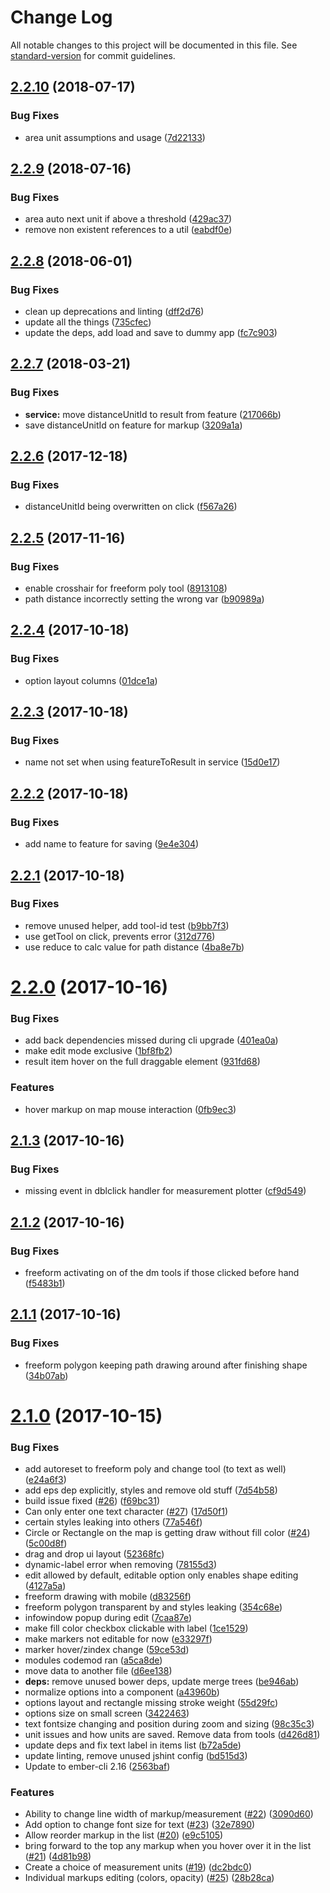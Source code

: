 # Change Log

All notable changes to this project will be documented in this file. See [standard-version](https://github.com/conventional-changelog/standard-version) for commit guidelines.

<a name="2.2.10"></a>
## [2.2.10](https://github.com/knownasilya/google-maps-markup/compare/v2.2.9...v2.2.10) (2018-07-17)


### Bug Fixes

* area unit assumptions and usage ([7d22133](https://github.com/knownasilya/google-maps-markup/commit/7d22133))



<a name="2.2.9"></a>
## [2.2.9](https://github.com/knownasilya/google-maps-markup/compare/v2.2.8...v2.2.9) (2018-07-16)


### Bug Fixes

* area auto next unit if above a threshold ([429ac37](https://github.com/knownasilya/google-maps-markup/commit/429ac37))
* remove non existent references to a util ([eabdf0e](https://github.com/knownasilya/google-maps-markup/commit/eabdf0e))



<a name="2.2.8"></a>
## [2.2.8](https://github.com/knownasilya/google-maps-markup/compare/v2.2.7...v2.2.8) (2018-06-01)


### Bug Fixes

* clean up deprecations and linting ([dff2d76](https://github.com/knownasilya/google-maps-markup/commit/dff2d76))
* update all the things ([735cfec](https://github.com/knownasilya/google-maps-markup/commit/735cfec))
* update the deps, add load and save to dummy app ([fc7c903](https://github.com/knownasilya/google-maps-markup/commit/fc7c903))



<a name="2.2.7"></a>
## [2.2.7](https://github.com/knownasilya/google-maps-markup/compare/v2.2.6...v2.2.7) (2018-03-21)


### Bug Fixes

* **service:** move distanceUnitId to result from feature ([217066b](https://github.com/knownasilya/google-maps-markup/commit/217066b))
* save distanceUnitId on feature for markup ([3209a1a](https://github.com/knownasilya/google-maps-markup/commit/3209a1a))



<a name="2.2.6"></a>
## [2.2.6](https://github.com/knownasilya/google-maps-markup/compare/v2.2.5...v2.2.6) (2017-12-18)


### Bug Fixes

* distanceUnitId being overwritten on click ([f567a26](https://github.com/knownasilya/google-maps-markup/commit/f567a26))



<a name="2.2.5"></a>
## [2.2.5](https://github.com/knownasilya/google-maps-markup/compare/v2.2.4...v2.2.5) (2017-11-16)


### Bug Fixes

* enable crosshair for freeform poly tool ([8913108](https://github.com/knownasilya/google-maps-markup/commit/8913108))
* path distance incorrectly setting the wrong var ([b90989a](https://github.com/knownasilya/google-maps-markup/commit/b90989a))



<a name="2.2.4"></a>
## [2.2.4](https://github.com/knownasilya/google-maps-markup/compare/v2.2.3...v2.2.4) (2017-10-18)


### Bug Fixes

* option layout columns ([01dce1a](https://github.com/knownasilya/google-maps-markup/commit/01dce1a))



<a name="2.2.3"></a>
## [2.2.3](https://github.com/knownasilya/google-maps-markup/compare/v2.2.2...v2.2.3) (2017-10-18)


### Bug Fixes

* name not set when using featureToResult in service ([15d0e17](https://github.com/knownasilya/google-maps-markup/commit/15d0e17))



<a name="2.2.2"></a>
## [2.2.2](https://github.com/knownasilya/google-maps-markup/compare/v2.2.1...v2.2.2) (2017-10-18)


### Bug Fixes

* add name to feature for saving ([9e4e304](https://github.com/knownasilya/google-maps-markup/commit/9e4e304))



<a name="2.2.1"></a>
## [2.2.1](https://github.com/knownasilya/google-maps-markup/compare/v2.2.0...v2.2.1) (2017-10-18)


### Bug Fixes

* remove unused helper, add tool-id test ([b9bb7f3](https://github.com/knownasilya/google-maps-markup/commit/b9bb7f3))
* use getTool on click, prevents error ([312d776](https://github.com/knownasilya/google-maps-markup/commit/312d776))
* use reduce to calc value for path distance ([4ba8e7b](https://github.com/knownasilya/google-maps-markup/commit/4ba8e7b))



<a name="2.2.0"></a>
# [2.2.0](https://github.com/knownasilya/google-maps-markup/compare/v2.1.3...v2.2.0) (2017-10-16)


### Bug Fixes

* add back dependencies missed during cli upgrade ([401ea0a](https://github.com/knownasilya/google-maps-markup/commit/401ea0a))
* make edit mode exclusive ([1bf8fb2](https://github.com/knownasilya/google-maps-markup/commit/1bf8fb2))
* result item hover on the full draggable element ([931fd68](https://github.com/knownasilya/google-maps-markup/commit/931fd68))


### Features

* hover markup on map mouse interaction ([0fb9ec3](https://github.com/knownasilya/google-maps-markup/commit/0fb9ec3))



<a name="2.1.3"></a>
## [2.1.3](https://github.com/knownasilya/google-maps-markup/compare/v2.1.2...v2.1.3) (2017-10-16)


### Bug Fixes

* missing event in dblclick handler for measurement plotter ([cf9d549](https://github.com/knownasilya/google-maps-markup/commit/cf9d549))



<a name="2.1.2"></a>
## [2.1.2](https://github.com/knownasilya/google-maps-markup/compare/v2.1.1...v2.1.2) (2017-10-16)


### Bug Fixes

* freeform activating on of the dm tools if those clicked before hand ([f5483b1](https://github.com/knownasilya/google-maps-markup/commit/f5483b1))



<a name="2.1.1"></a>
## [2.1.1](https://github.com/knownasilya/google-maps-markup/compare/v2.1.0...v2.1.1) (2017-10-16)


### Bug Fixes

* freeform polygon keeping path drawing around after finishing shape ([34b07ab](https://github.com/knownasilya/google-maps-markup/commit/34b07ab))



<a name="2.1.0"></a>
# [2.1.0](https://github.com/knownasilya/google-maps-markup/compare/v2.0.3...v2.1.0) (2017-10-15)


### Bug Fixes

* add autoreset to freeform poly and change tool (to text as well) ([e24a6f3](https://github.com/knownasilya/google-maps-markup/commit/e24a6f3))
* add eps dep explicitly, styles and remove old stuff ([7d54b58](https://github.com/knownasilya/google-maps-markup/commit/7d54b58))
* build issue fixed ([#26](https://github.com/knownasilya/google-maps-markup/issues/26)) ([f69bc31](https://github.com/knownasilya/google-maps-markup/commit/f69bc31))
* Can only enter one text character ([#27](https://github.com/knownasilya/google-maps-markup/issues/27)) ([17d50f1](https://github.com/knownasilya/google-maps-markup/commit/17d50f1))
* certain styles leaking into others ([77a546f](https://github.com/knownasilya/google-maps-markup/commit/77a546f))
* Circle or Rectangle on the map is getting draw without fill color ([#24](https://github.com/knownasilya/google-maps-markup/issues/24)) ([5c00d8f](https://github.com/knownasilya/google-maps-markup/commit/5c00d8f))
* drag and drop ui layout ([52368fc](https://github.com/knownasilya/google-maps-markup/commit/52368fc))
* dynamic-label error when removing ([78155d3](https://github.com/knownasilya/google-maps-markup/commit/78155d3))
* edit allowed by default, editable option only enables shape editing ([4127a5a](https://github.com/knownasilya/google-maps-markup/commit/4127a5a))
* freeform drawing with mobile ([d83256f](https://github.com/knownasilya/google-maps-markup/commit/d83256f))
* freeform polygon transparent by and styles leaking ([354c68e](https://github.com/knownasilya/google-maps-markup/commit/354c68e))
* infowindow popup during edit ([7caa87e](https://github.com/knownasilya/google-maps-markup/commit/7caa87e))
* make fill color checkbox clickable with label ([1ce1529](https://github.com/knownasilya/google-maps-markup/commit/1ce1529))
* make markers not editable for now ([e33297f](https://github.com/knownasilya/google-maps-markup/commit/e33297f))
* marker hover/zindex change ([59ce53d](https://github.com/knownasilya/google-maps-markup/commit/59ce53d))
* modules codemod ran ([a5ca8de](https://github.com/knownasilya/google-maps-markup/commit/a5ca8de))
* move data to another file ([d6ee138](https://github.com/knownasilya/google-maps-markup/commit/d6ee138))
* **deps:** remove unused bower deps, update merge trees ([be946ab](https://github.com/knownasilya/google-maps-markup/commit/be946ab))
* normalize options into a component ([a43960b](https://github.com/knownasilya/google-maps-markup/commit/a43960b))
* options layout and rectangle missing stroke weight ([55d29fc](https://github.com/knownasilya/google-maps-markup/commit/55d29fc))
* options size on small screen ([3422463](https://github.com/knownasilya/google-maps-markup/commit/3422463))
* text fontsize changing and position during zoom and sizing ([98c35c3](https://github.com/knownasilya/google-maps-markup/commit/98c35c3))
* unit issues and how units are saved. Remove data from tools ([d426d81](https://github.com/knownasilya/google-maps-markup/commit/d426d81))
* update deps and fix text label in items list ([b72a5de](https://github.com/knownasilya/google-maps-markup/commit/b72a5de))
* update linting, remove unused jshint config ([bd515d3](https://github.com/knownasilya/google-maps-markup/commit/bd515d3))
* Update to ember-cli 2.16 ([2563baf](https://github.com/knownasilya/google-maps-markup/commit/2563baf))


### Features

* Ability to change line width of markup/measurement ([#22](https://github.com/knownasilya/google-maps-markup/issues/22)) ([3090d60](https://github.com/knownasilya/google-maps-markup/commit/3090d60))
* Add option to change font size for text ([#23](https://github.com/knownasilya/google-maps-markup/issues/23)) ([32e7890](https://github.com/knownasilya/google-maps-markup/commit/32e7890))
* Allow reorder markup in the list ([#20](https://github.com/knownasilya/google-maps-markup/issues/20)) ([e9c5105](https://github.com/knownasilya/google-maps-markup/commit/e9c5105))
* bring forward to the top any markup when you hover over it in the list ([#21](https://github.com/knownasilya/google-maps-markup/issues/21)) ([4d81b98](https://github.com/knownasilya/google-maps-markup/commit/4d81b98))
* Create a choice of measurement units ([#19](https://github.com/knownasilya/google-maps-markup/issues/19)) ([dc2bdc0](https://github.com/knownasilya/google-maps-markup/commit/dc2bdc0))
* Individual markups editing (colors, opacity) ([#25](https://github.com/knownasilya/google-maps-markup/issues/25)) ([28b28ca](https://github.com/knownasilya/google-maps-markup/commit/28b28ca))
